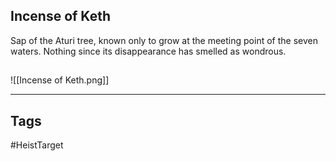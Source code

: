 ## Incense of Keth
Sap of the Aturi tree, known only to grow at the meeting point of the seven waters.
Nothing since its disappearance has smelled as wondrous.
## 
![[Incense of Keth.png]]

---
## Tags
#HeistTarget